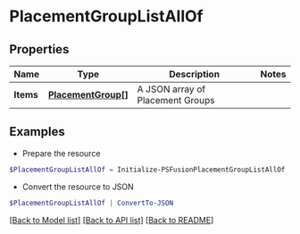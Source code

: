 # PlacementGroupListAllOf
## Properties

Name | Type | Description | Notes
------------ | ------------- | ------------- | -------------
**Items** | [**PlacementGroup[]**](PlacementGroup.md) | A JSON array of Placement Groups | 

## Examples

- Prepare the resource
```powershell
$PlacementGroupListAllOf = Initialize-PSFusionPlacementGroupListAllOf  -Items null
```

- Convert the resource to JSON
```powershell
$PlacementGroupListAllOf | ConvertTo-JSON
```

[[Back to Model list]](../README.md#documentation-for-models) [[Back to API list]](../README.md#documentation-for-api-endpoints) [[Back to README]](../README.md)

